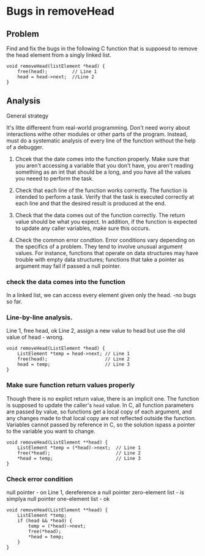 # Bugs in removeHead

## Problem

Find and fix the bugs in the following C function that is suppoesd to remove the head element from a singly linked list.

    void removeHead(listElement *head) {
        free(head);         // Line 1
        head = head->next;  //Line 2
    }

## Analysis

General strategy

It's litte differeent from real-world programming.
Don't need worry about interactions withe other modules or other parts of the program.
Instead, must do a systematic analysis of every line of the function without the help of a debugger.

1. Chcek that the date comes into the function properly. Make sure that you aren't accessing a variable that you don't have, you aren't reading something as an int that should be a long, and you have all the values you neeed to perform the task.

2. Check that each line of the function works correctly. The function is intended to perform a task. Verify that the task is executed correctly at each line and that the desired result is produced at the end.

3. Check that the data comes out of the function correctly. The return value should be what you expect. In addition, if the function is expected to update any caller variables, make sure this occurs.

4. Check the common error condtion. Error conditions vary depending on the specifics of a problem. They tend to involve unusual argument values. For instance, functions that operate on data structures may have trouble with empty data structures; functions that take a pointer as argument may fail if passed a null pointer.

### check the data comes into the function

In a linked list, we can access every element given only the head. -no bugs so far.

### Line-by-line analysis.

Line 1, free head, ok
Line 2, assign a new value to head but use the old value of head - wrong.

    void removeHead(ListElement *head) {
        ListElement *temp = head->next; // Line 1
        free(head);                     // Line 2
        head = temp;                    // Line 3
    }

### Make sure function return values properly

Though there is no  explict return value, there is an implicit one.
The function is supposed to update the caller's `head` value.
In C, all function parameters are passed by value, so functions get a local copy of each argument, and any changes made to that local copy are not reflected outside the function.
Variables cannot passed by reference in C, so the solution ispass a pointer to the variable you want to change.

    void removeHead(ListElement **head) {
        ListElement *temp = (*head)->next;  // Line 1
        free(*head);                        // Line 2
        *head = temp;                       // Line 3 
    }

### Check error condition

null pointer - on Line 1, dereference a null pointer
zero-element list - is simplya null pointer
one-element list - ok

    void removeHead(ListElement **head) {
        ListElement *temp;
        if (head && *head) {
            temp = (*head)->next;
            free(*head);
            *head = temp;
        }
    }

